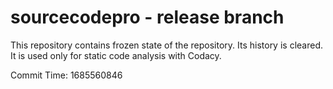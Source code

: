 # sourcecodepro - release branch

This repository contains frozen state of the repository.
Its history is cleared. It is used only for static code
analysis with Codacy.

Commit Time: 1685560846